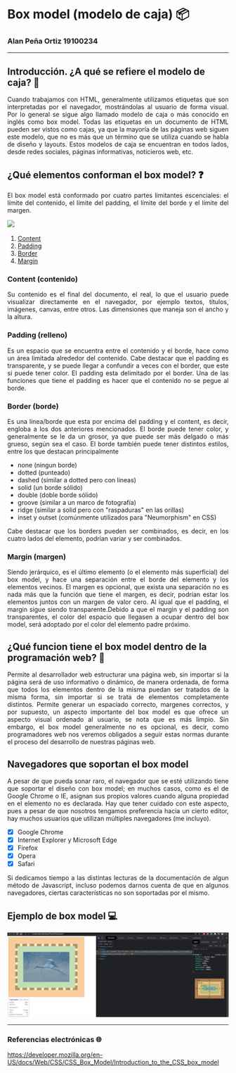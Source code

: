 # Box model (modelo de caja) 📦
### Alan Peña Ortiz 19100234

---


## Introducción. ¿A qué se refiere el modelo de caja?  📑
<p style="text-align: justify;">
Cuando trabajamos con HTML, generalmente utilizamos etiquetas que son  
interpretadas por el navegador, mostrándolas al usuario de forma visual.  
Por lo general se sigue algo llamado modelo de caja o más conocido en inglés  
como box model. Todas las etiquetas en un documento de HTML pueden ser vistos  
como cajas, ya que la mayoría de las páginas web siguen este modelo, que no es más  
que un término que se utiliza cuando se habla de diseño y layouts.  
Estos modelos de caja se encuentran en todos lados, desde redes sociales, páginas  
informativas, noticieros web, etc.  
</p>

## ¿Qué elementos conforman el box model? ❓  
<p style="text-align: justify;">
El box model está conformado por cuatro partes limitantes escenciales: el límite del contenido,  
el límite del padding, el límite del borde y el límite del margen.  
</p>


<img src="https://miro.medium.com/max/816/1*sKnLrT1TtqWDZg7GWoBCow.png"/>  

1. [Content](#content-contenido)
2. [Padding](#padding-relleno)
3. [Border](#border-borde)
4. [Margin](#margin-margen)


### Content (contenido)
<p style="text-align: justify;">
Su contenido es el final del documento, el real, lo que el usuario puede visualizar directamente  
en el navegador, por ejemplo textos, títulos, imágenes, canvas, entre otros.  
Las dimensiones que maneja son el ancho y la altura.  
</p>

### Padding (relleno)
<p style="text-align: justify;">
Es un espacio que se encuentra entre el contenido y el borde, hace como un área limitada alrededor  
del contenido. Cabe destacar que el padding es transparente, y se puede llegar a confundir a veces  
con el border, que este sí puede tener color. El padding esta delimitado por el border.  
Una de las funciones que tiene el padding es hacer que el contenido no se pegue al borde.  
</p>

### Border (borde)
<p style="text-align: justify;">
Es una línea/borde que esta por encima del padding y el content, es decir, engloba a los dos anteriores  
mencionados. El borde puede tener color, y generalmente se le da un grosor, ya que puede ser más delgado  
o más grueso, según sea el caso. El borde también puede tener distintos estilos, entre los que destacan  
principalmente  
</p>

- none (ningun borde)
- dotted (punteado)
- dashed (similar a dotted pero con lineas)
- solid (un borde sólido)
- double (doble borde sólido)
- groove (similar a un marco de fotografía)
- ridge (similar a solid pero con "raspaduras" en las orillas)
- inset y outset (comúnmente utilizados para "Neumorphism" en CSS)  

<p style="text-align: justify;">
Cabe destacar que los borders pueden ser combinados, es decir, en los cuatro lados del elemento, podrían variar  
y ser combinados.
</p>

### Margin (margen)
<p style="text-align: justify;">
Siendo jerárquico, es el último elemento (o el elemento más superficial) del box model, y hace una separación  
entre el borde del elemento y los elementos vecinos. El margen es opcional, que exista una separación no es  
nada más que la función que tiene el margen, es decir, podrían estar los elementos juntos con un margen de  
valor cero. Al igual que el padding, el margin sigue siendo transparente.Debido a que el margin y el padding son transparentes, 
el color del espacio que llegasen a ocupar dentro del box model, será adoptado por el color del elemento padre próximo.  
</p>

## ¿Qué funcion tiene el box model dentro de la programación web? 🧰 
<p style="text-align: justify;">
Permite al desarrollador web estructurar una página web, sin importar si la página será de uso informativo o dinámico,  
de manera ordenada, de forma que todos los elementos dentro de la misma puedan ser tratados de la misma forma, sin  
importar si se trata de elementos completamente distintos. Permite generar un espaciado correcto, margenes correctos,  
y por supuesto, un aspecto importante del box model es que ofrece un aspecto visual ordenado al usuario, se nota que es más  
limpio. Sin embargo, el box model generalmente no es opcional, es decir, como programadores web nos veremos obligados a seguir  
estas normas durante el proceso del desarrollo de nuestras páginas web.  
</p>

## Navegadores que soportan el box model
<p style="text-align: justify;">
A pesar de que pueda sonar raro, el navegador que se esté utilizando tiene que soportar el diseño con box model; en muchos  
casos, como es el de Google Chrome o IE, asignan sus propios valores cuando alguna propiedad en el elemento no es declarada.  
Hay que tener cuidado con este aspecto, pues a pesar de que nosotros tengamos preferencia hacia un cierto editor, hay muchos  
usuarios que utilizan múltiples navegadores (me incluyo).  
</p>

- [x] Google Chrome
- [x] Internet Explorer y Microsoft Edge
- [x] Firefox
- [x] Opera
- [x] Safari

<p style="text-align: justify;">
Si dedicamos tiempo a las distintas lecturas de la documentación de algun método de Javascript, incluso podemos darnos cuenta de  
que en algunos navegadores, ciertas características no son soportadas por el mismo.
</p>

## Ejemplo de box model 💻
<img src="Box Model.png"/>

---

### Referencias electrónicas 🌐
https://developer.mozilla.org/en-US/docs/Web/CSS/CSS_Box_Model/Introduction_to_the_CSS_box_model